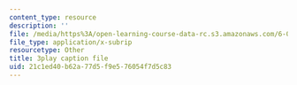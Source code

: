 ```yaml
---
content_type: resource
description: ''
file: /media/https%3A/open-learning-course-data-rc.s3.amazonaws.com/6-00sc-introduction-to-computer-science-and-programming-spring-2011/21c1ed40b62a77d5f9e576054f7d5c83_5gt2WDBl8-0.srt
file_type: application/x-subrip
resourcetype: Other
title: 3play caption file
uid: 21c1ed40-b62a-77d5-f9e5-76054f7d5c83
---
```

